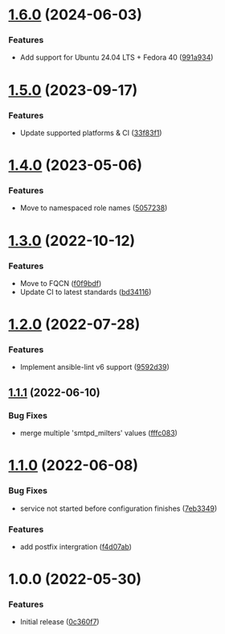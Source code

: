 # [1.6.0](https://github.com/de-it-krachten/ansible-role-opendkim/compare/v1.5.0...v1.6.0) (2024-06-03)


### Features

* Add support for Ubuntu 24.04 LTS + Fedora 40 ([991a934](https://github.com/de-it-krachten/ansible-role-opendkim/commit/991a9346c5f830de66142a8831ce006db864a62c))

# [1.5.0](https://github.com/de-it-krachten/ansible-role-opendkim/compare/v1.4.0...v1.5.0) (2023-09-17)


### Features

* Update supported platforms & CI ([33f83f1](https://github.com/de-it-krachten/ansible-role-opendkim/commit/33f83f118245c116f58a0a9b94965e040970d9be))

# [1.4.0](https://github.com/de-it-krachten/ansible-role-opendkim/compare/v1.3.0...v1.4.0) (2023-05-06)


### Features

* Move to namespaced role names ([5057238](https://github.com/de-it-krachten/ansible-role-opendkim/commit/50572389ec956fc4eb11589382e7d3483ceeef4c))

# [1.3.0](https://github.com/de-it-krachten/ansible-role-opendkim/compare/v1.2.0...v1.3.0) (2022-10-12)


### Features

* Move to FQCN ([f0f9bdf](https://github.com/de-it-krachten/ansible-role-opendkim/commit/f0f9bdf03933ec524f5c2cc7de122070f7029eee))
* Update CI to latest standards ([bd34116](https://github.com/de-it-krachten/ansible-role-opendkim/commit/bd34116091a819e19fabab391ba2749364c8eab6))

# [1.2.0](https://github.com/de-it-krachten/ansible-role-opendkim/compare/v1.1.1...v1.2.0) (2022-07-28)


### Features

* Implement ansible-lint v6 support ([9592d39](https://github.com/de-it-krachten/ansible-role-opendkim/commit/9592d395007399a2ac78ed8006fac208e306d7d7))

## [1.1.1](https://github.com/de-it-krachten/ansible-role-opendkim/compare/v1.1.0...v1.1.1) (2022-06-10)


### Bug Fixes

* merge multiple 'smtpd_milters' values ([fffc083](https://github.com/de-it-krachten/ansible-role-opendkim/commit/fffc0831d90becbf633fd02c2e0a9d86fd1897a1))

# [1.1.0](https://github.com/de-it-krachten/ansible-role-opendkim/compare/v1.0.0...v1.1.0) (2022-06-08)


### Bug Fixes

* service not started before configuration finishes ([7eb3349](https://github.com/de-it-krachten/ansible-role-opendkim/commit/7eb3349a631adb886f9bb3837c05b44863e5305c))


### Features

* add postfix intergration ([f4d07ab](https://github.com/de-it-krachten/ansible-role-opendkim/commit/f4d07ab777d54c468ddeaefe2e13a05c8e67cf28))

# 1.0.0 (2022-05-30)


### Features

* Initial release ([0c360f7](https://github.com/de-it-krachten/ansible-role-opendkim/commit/0c360f7eb94a852cc0e84aee2720385822d15a0f))
